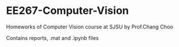 # EE267-Computer-Vision
Homeworks of Computer Vision course at SJSU by Prof.Chang Choo

Contains reports, .mat and .ipynb files
